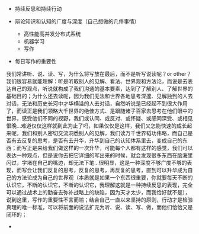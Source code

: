 * 持续反思和持续行动

* 辩论知识和认知的广度与深度（自己想做的几件事情）

  * 高性能高并发分布式系统
  * 机器学习
  * 写作

* 每日写作的重要性

我们常讲听、说、读、写，为什么将写放在最后，而不是听写说读呢？or other？我们很容易就能理解：听是听取别人的见解、看法、世界观和方法论，而说是去表达自己的观点，听说就构成了我们沟通的基本要素，达到了了解别人、了解世界的基础目的；为什么还去读呢，因为我们无法和世界各地思考深邃、见解独到的人去对话，无法和历史长河中才华横溢的人去对话，自然听说是已经起不到很大作用了，而读正是我们领略大千世界的绝佳方式、是跟随诸子百家去思考在他们眼中的世界，感受他们不同的视野，我们或认同、或反对、或怀疑、或感同深受、或相见恨晚...难道仅仅这样就到此为止了吗，如果仅仅是这样，我们又怎能快速的成长起来呢，我们和别人密切交流洞悉别人的见解，我们读万千世界韬功伟略，而自己是否有去反复的思考，是否有去升华，升华到自己的认知体系里去，变成自己的东西；而写正是来给我们做这样的一次升华，可能每个人都有这样的感觉，我们可以表达一种观点，但是说你去把它详细的写出来的时候，就会发现很多东西在脑海里闪过，字堵在自己的嘴边，却无法下笔...很明显，这是一种深度不够广度不够的表现，而写会让我们反复的思考，反复的思考，再反复的思考，直到可以升华成为自己的方法论成为自己的世界观（本质就是如果一个东西很重要，你就要每天不断的认识它，不断的认识它，不断的认识它，我理解这就是一种持续反思的表现，完全可以通过战术上的勤奋去弥补战略上的缺陷，因为天才太少，而我恰好就不是），说到这里，写作的重要性不言而喻；结合自己一直以来坚持的原则，行动才是检验真理的唯一标准，可以将前面的说法扩充为听、说、读、写、做，而他们恰恰又是闭环的；

* 


